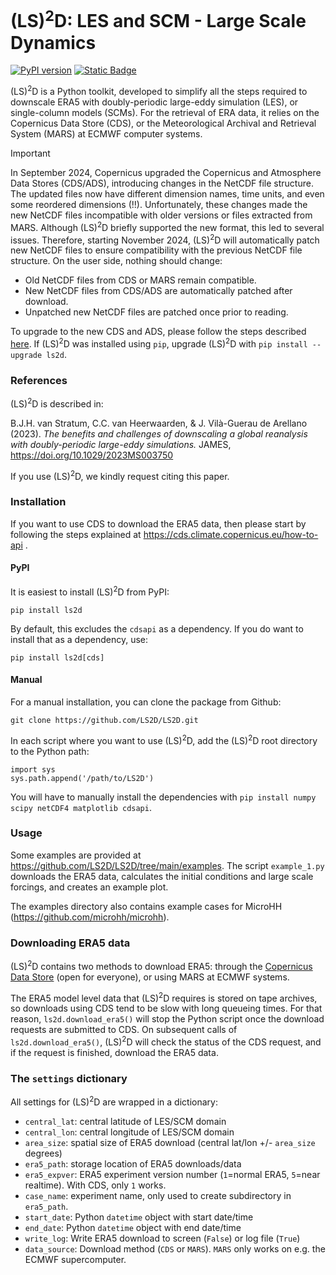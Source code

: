 # (LS)<sup>2</sup>D: LES and SCM - Large Scale Dynamics

[![PyPI version](https://badge.fury.io/py/ls2d.svg)](https://pypi.org/project/ls2d/)
[![Static Badge](https://img.shields.io/badge/JAMES-10.1029%2F2023MS003750-blue?link=https%3A%2F%2Fdoi.org%2F10.1029%2F2023MS003750)](https://doi.org/10.1029/2023MS003750)

(LS)<sup>2</sup>D is a Python toolkit, developed to simplify all the steps required to downscale ERA5 with doubly-periodic large-eddy simulation (LES), or single-column models (SCMs). For the retrieval of ERA data, it relies on the Copernicus Data Store (CDS), or the Meteorological Archival and Retrieval System (MARS) at ECMWF computer systems.

> [!IMPORTANT]
> In September 2024, Copernicus upgraded the Copernicus and Atmosphere Data Stores (CDS/ADS), introducing changes in the NetCDF file structure. The updated files now have different dimension names, time units, and even some reordered dimensions (!!). Unfortunately, these changes made the new NetCDF files incompatible with older versions or files extracted from MARS. Although (LS)<sup>2</sup>D briefly supported the new format, this led to several issues. Therefore, starting November 2024, (LS)<sup>2</sup>D will automatically patch new NetCDF files to ensure compatibility with the previous NetCDF file structure. On the user side, nothing should change:
> - Old NetCDF files from CDS or MARS remain compatible.
> - New NetCDF files from CDS/ADS are automatically patched after download.
> - Unpatched new NetCDF files are patched once prior to reading.
>   
> To upgrade to the new CDS and ADS, please follow the steps described [here](https://confluence.ecmwf.int/display/CKB/Please+read%3A+CDS+and+ADS+migrating+to+new+infrastructure%3A+Common+Data+Store+%28CDS%29+Engine). If (LS)<sup>2</sup>D was installed using `pip`, upgrade (LS)<sup>2</sup>D with `pip install --upgrade ls2d`.

### References

(LS)<sup>2</sup>D is described in:

B.J.H. van Stratum, C.C. van Heerwaarden, & J. Vilà-Guerau de Arellano (2023). *The benefits and challenges of downscaling a global reanalysis with doubly-periodic large-eddy simulations.* JAMES, https://doi.org/10.1029/2023MS003750

If you use (LS)<sup>2</sup>D, we kindly request citing this paper.

### Installation

If you want to use CDS to download the ERA5 data, then please start by following the steps explained at https://cds.climate.copernicus.eu/how-to-api .

#### PyPI

It is easiest to install (LS)<sup>2</sup>D from PyPI:

    pip install ls2d
    
By default, this excludes the `cdsapi` as a dependency. If you do want to install that as a dependency, use:
    
    pip install ls2d[cds]
   
#### Manual

For a manual installation, you can clone the package from Github:

    git clone https://github.com/LS2D/LS2D.git

In each script where you want to use (LS)<sup>2</sup>D, add the (LS)<sup>2</sup>D root directory to the Python path:

    import sys
    sys.path.append('/path/to/LS2D')
    
You will have to manually install the dependencies with `pip install numpy scipy netCDF4 matplotlib cdsapi`.
    
### Usage

Some examples are provided at https://github.com/LS2D/LS2D/tree/main/examples. The script `example_1.py` downloads the ERA5 data, calculates the initial conditions and large scale forcings, and creates an example plot.

The examples directory also contains example cases for MicroHH (https://github.com/microhh/microhh).

### Downloading ERA5 data

(LS)<sup>2</sup>D contains two methods to download ERA5: through the [Copernicus Data Store](https://cds.climate.copernicus.eu) (open for everyone), or using MARS at ECMWF systems. 

The ERA5 model level data that (LS)<sup>2</sup>D requires is stored on tape archives, so downloads using CDS tend to be slow with long queueing times. For that reason, `ls2d.download_era5()` will stop the Python script once the download requests are submitted to CDS. On subsequent calls of `ls2d.download_era5()`, (LS)<sup>2</sup>D will check the status of the CDS request, and if the request is finished, download the ERA5 data. 

### The `settings` dictionary

All settings for (LS)<sup>2</sup>D are wrapped in a dictionary:

- `central_lat`: central latitude of LES/SCM domain
- `central_lon`: central longitude of LES/SCM domain
- `area_size`: spatial size of ERA5 download (central lat/lon +/- `area_size` degrees)
- `era5_path`: storage location of ERA5 downloads/data
- `era5_expver`: ERA5 experiment version number (`1`=normal ERA5, `5`=near realtime). With CDS, only `1` works.
- `case_name`: experiment name, only used to create subdirectory in `era5_path`.
- `start_date`: Python `datetime` object with start date/time
- `end_date`: Python `datetime` object with end date/time
- `write_log`: Write ERA5 download to screen (`False`) or log file (`True`)
- `data_source`: Download method (`CDS` or `MARS`). `MARS` only works on e.g. the ECMWF supercomputer.
